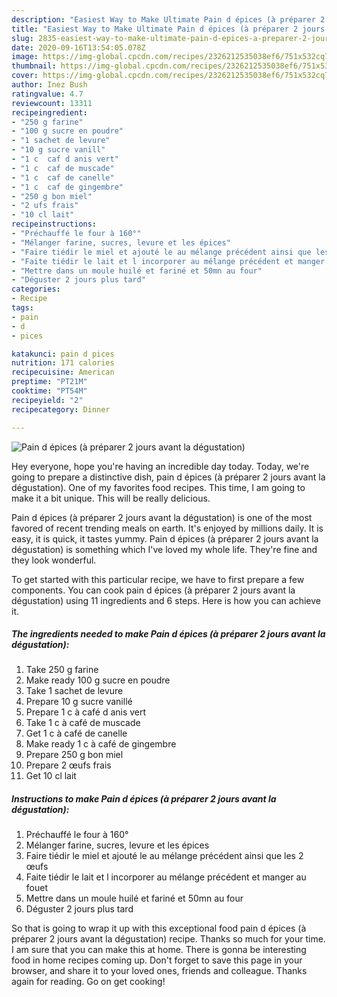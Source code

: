 ```yaml
---
description: "Easiest Way to Make Ultimate Pain d épices (à préparer 2 jours avant la dégustation)"
title: "Easiest Way to Make Ultimate Pain d épices (à préparer 2 jours avant la dégustation)"
slug: 2835-easiest-way-to-make-ultimate-pain-d-epices-a-preparer-2-jours-avant-la-degustation
date: 2020-09-16T13:54:05.078Z
image: https://img-global.cpcdn.com/recipes/2326212535038ef6/751x532cq70/pain-d-epices-a-preparer-2-jours-avant-la-degustation-photo-principale-de-la-recette.jpg
thumbnail: https://img-global.cpcdn.com/recipes/2326212535038ef6/751x532cq70/pain-d-epices-a-preparer-2-jours-avant-la-degustation-photo-principale-de-la-recette.jpg
cover: https://img-global.cpcdn.com/recipes/2326212535038ef6/751x532cq70/pain-d-epices-a-preparer-2-jours-avant-la-degustation-photo-principale-de-la-recette.jpg
author: Inez Bush
ratingvalue: 4.7
reviewcount: 13311
recipeingredient:
- "250 g farine"
- "100 g sucre en poudre"
- "1 sachet de levure"
- "10 g sucre vanill"
- "1 c  caf d anis vert"
- "1 c  caf de muscade"
- "1 c  caf de canelle"
- "1 c  caf de gingembre"
- "250 g bon miel"
- "2 ufs frais"
- "10 cl lait"
recipeinstructions:
- "Préchauffé le four à 160°"
- "Mélanger farine, sucres, levure et les épices"
- "Faire tiédir le miel et ajouté le au mélange précédent ainsi que les 2 œufs"
- "Faite tiédir le lait et l incorporer au mélange précédent et manger au fouet"
- "Mettre dans un moule huilé et fariné et 50mn au four"
- "Déguster 2 jours plus tard"
categories:
- Recipe
tags:
- pain
- d
- pices

katakunci: pain d pices 
nutrition: 171 calories
recipecuisine: American
preptime: "PT21M"
cooktime: "PT54M"
recipeyield: "2"
recipecategory: Dinner

---
```



![Pain d épices (à préparer 2 jours avant la dégustation)](https://img-global.cpcdn.com/recipes/2326212535038ef6/751x532cq70/pain-d-epices-a-preparer-2-jours-avant-la-degustation-photo-principale-de-la-recette.jpg)

Hey everyone, hope you're having an incredible day today. Today, we're going to prepare a distinctive dish, pain d épices (à préparer 2 jours avant la dégustation). One of my favorites food recipes. This time, I am going to make it a bit unique. This will be really delicious.



Pain d épices (à préparer 2 jours avant la dégustation) is one of the most favored of recent trending meals on earth. It's enjoyed by millions daily. It is easy, it is quick, it tastes yummy. Pain d épices (à préparer 2 jours avant la dégustation) is something which I've loved my whole life. They're fine and they look wonderful.


To get started with this particular recipe, we have to first prepare a few components. You can cook pain d épices (à préparer 2 jours avant la dégustation) using 11 ingredients and 6 steps. Here is how you can achieve it.

<!--inarticleads1-->

##### The ingredients needed to make Pain d épices (à préparer 2 jours avant la dégustation):

1. Take 250 g farine
1. Make ready 100 g sucre en poudre
1. Take 1 sachet de levure
1. Prepare 10 g sucre vanillé
1. Prepare 1 c à café d anis vert
1. Take 1 c à café de muscade
1. Get 1 c à café de canelle
1. Make ready 1 c à café de gingembre
1. Prepare 250 g bon miel
1. Prepare 2 œufs frais
1. Get 10 cl lait




<!--inarticleads2-->

##### Instructions to make Pain d épices (à préparer 2 jours avant la dégustation):

1. Préchauffé le four à 160°
1. Mélanger farine, sucres, levure et les épices
1. Faire tiédir le miel et ajouté le au mélange précédent ainsi que les 2 œufs
1. Faite tiédir le lait et l incorporer au mélange précédent et manger au fouet
1. Mettre dans un moule huilé et fariné et 50mn au four
1. Déguster 2 jours plus tard




So that is going to wrap it up with this exceptional food pain d épices (à préparer 2 jours avant la dégustation) recipe. Thanks so much for your time. I am sure that you can make this at home. There is gonna be interesting food in home recipes coming up. Don't forget to save this page in your browser, and share it to your loved ones, friends and colleague. Thanks again for reading. Go on get cooking!
